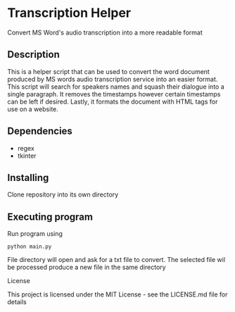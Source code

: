 # Transcription Helper

Convert MS Word's audio transcription into a more readable format

## Description

This is a helper script that can be used to convert the word document 
produced by MS words audio transcription service into an easier format. 
This script will search for speakers names and squash their dialogue into a 
single paragraph. It removes the timestamps however certain timestamps can be left 
if desired. Lastly, it formats the document with HTML tags for use on a website. 

## Dependencies

 - regex
 - tkinter
 
## Installing

Clone repository into its own directory

## Executing program

Run program using

```
python main.py
```

File directory will open and ask for a txt file to convert. The selected 
file wil be processed produce a new file in the same directory

License

This project is licensed under the MIT License - see the LICENSE.md file for details